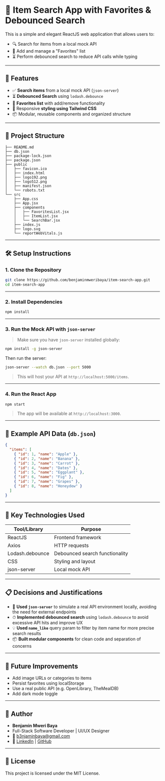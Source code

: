 # 🍎 Item Search App with Favorites & Debounced Search

This is a simple and elegant ReactJS web application that allows users to:

- 🔍 Search for items from a local mock API
- 🌟 Add and manage a "Favorites" list
- ⏳ Perform debounced search to reduce API calls while typing

---

## 🚀 Features

- ✅ **Search items** from a local mock API (`json-server`)
- ⏳ **Debounced Search** using `lodash.debounce`
- 🌟 **Favorites list** with add/remove functionality
- 💅 Responsive **styling using Tailwind CSS**
- 📦 Modular, reusable components and organized structure

---

## 📁 Project Structure

```
├── README.md
├── db.json
├── package-lock.json
├── package.json
├── public
│   ├── favicon.ico
│   ├── index.html
│   ├── logo192.png
│   ├── logo512.png
│   ├── manifest.json
│   └── robots.txt
└── src
    ├── App.css
    ├── App.jsx
    ├── components
    │   ├── FavoritesList.jsx
    │   ├── ItemList.jsx
    │   └── SearchBar.jsx
    ├── index.js
    ├── logo.svg
    └── reportWebVitals.js

```

---

## 🛠️ Setup Instructions

### 1. Clone the Repository

```bash
git clone https://github.com/benjaminmweribaya/item-search-app.git
cd item-search-app
```

---

### 2. Install Dependencies

```bash
npm install
```

---

### 3. Run the Mock API with `json-server`

> Make sure you have `json-server` installed globally:

```bash
npm install -g json-server
```

Then run the server:

```bash
json-server --watch db.json --port 5000
```

> This will host your API at `http://localhost:5000/items`.

---

### 4. Run the React App

```bash
npm start
```

> The app will be available at `http://localhost:3000`.

---

## 🧪 Example API Data (`db.json`)

```json
{
  "items": [
    { "id": 1, "name": "Apple" },
    { "id": 2, "name": "Banana" },
    { "id": 3, "name": "Carrot" },
    { "id": 4, "name": "Dates" },
    { "id": 5, "name": "Eggplant" },
    { "id": 6, "name": "Fig" },
    { "id": 7, "name": "Grapes" },
    { "id": 8, "name": "Honeydew" }
  ]
}
```

---

## 🧠 Key Technologies Used

| Tool/Library       | Purpose                            |
|--------------------|------------------------------------|
| ReactJS            | Frontend framework                 |
| Axios              | HTTP requests                      |
| Lodash.debounce    | Debounced search functionality     |
| CSS                | Styling and layout                 |
| json-server        | Local mock API                     |

---

## 📋 Decisions and Justifications

- 🧪 **Used `json-server`** to simulate a real API environment locally, avoiding the need for external endpoints
- ⏱ **Implemented debounced search** using `lodash.debounce` to avoid excessive API hits and improve UX
- 💡 **Used `name_like`** query param to filter by item name for more precise search results
- 📦 **Built modular components** for clean code and separation of concerns

---

## 📌 Future Improvements

- Add image URLs or categories to items
- Persist favorites using localStorage
- Use a real public API (e.g. OpenLibrary, TheMealDB)
- Add dark mode toggle

---

## 👤 Author

- **Benjamin Mweri Baya**
- Full-Stack Software Developer | UI/UX Designer 
- 📧 b3njaminbaya@gmail.com  
- 🔗 [LinkedIn](http://www.linkedin.com/in/benjamin-mweri-baya) | [GitHub](https://github.com/benjaminmweribaya)

---

## 📄 License

This project is licensed under the MIT License.
```


